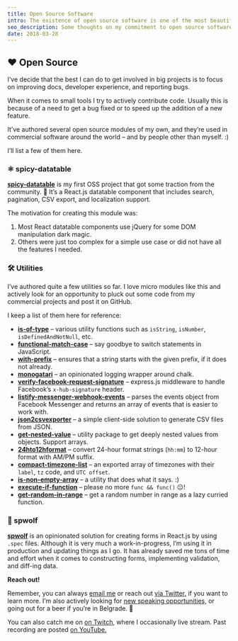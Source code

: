 ```yaml
---
title: Open Source Software
intro: The existence of open source software is one of the most beautiful things about this industry and our craft. This page seeks to document my efforts to help maintain it and create new micro modules that others might find useful.
seo_description: Some thoughts on my commitment to open source software and how we can all chip in.
date: 2018-03-28
---
```


## ❤️ Open Source

I’ve decide that the best I can do to get involved in big projects is to focus on improving docs, developer experience, and reporting bugs.

When it comes to small tools I try to actively contribute code. Usually this is because of a need to get a bug fixed or to speed up the addition of a new feature.

It’ve authored several open source modules of my own, and they’re used in commercial software around the world – and by people other than myself. :)

I’ll list a few of them here.

### ⚛️ spicy-datatable

<a href="https://github.com/filipdanic/spicy-datatable" target="_blank">**spicy-datatable**</a> is my first OSS project that got some traction from the community. 🎉 It’s a React.js datatable component that includes search, pagination, CSV export, and localization support.

The motivation for creating this module was:

1. Most React datatable components use jQuery for some DOM manipulation dark magic.
2. Others were just too complex for a simple use case or did not have all the features I needed.

### 🛠 Utilities

I’ve authored quite a few utilities so far. I love micro modules like this and actively look for an opportunity to pluck out some code from my commercial projects and post it on GitHub.

I keep a list of them here for reference:
- <a href="https://github.com/filipdanic/is-of-type" target="_blank">**is-of-type**</a> – various utility functions such as `isString`, `isNumber`, `isDefinedAndNotNull`, etc.
- <a href="https://github.com/filipdanic/matchcase" target="_blank">**functional-match-case**</a> – say goodbye to switch statements in JavaScript.
- <a href="https://github.com/filipdanic/with-prefix" target="_blank">**with-prefix**</a> – ensures that a string starts with the given prefix, if it does not already.
- <a href="https://github.com/filipdanic/monogatari" target="_blank">**monogatari**</a> – an opinionated logging wrapper around chalk.
- <a href="https://github.com/filipdanic/verify-facebook-request-signature" target="_blank">**verify-facebook-request-signature**</a> – express.js middleware to handle Facebook’s `x-hub-signature` header.
- <a href="https://github.com/filipdanic/listify-messenger-webhook-events" target="_blank">**listify-messenger-webhook-events**</a> – parses the events object from Facebook Messenger and returns an array of events that is easier to work with.
- <a href="https://github.com/filipdanic/json2csvexporter" target="_blank">**json2csvexporter**</a> – a simple client-side solution to generate CSV files from JSON.
- <a href="https://github.com/filipdanic/get-nested-value" target="_blank">**get-nested-value**</a> – utility package to get deeply nested values from objects. Support arrays.
- <a href="https://github.com/filipdanic/24h-to-12h-format" target="_blank">**24hto12hformat**</a> – convert 24-hour format strings (`hh:mm`) to 12-hour format with AM/PM suffix.
- <a href="https://github.com/filipdanic/compact-timezone-list" target="_blank">**compact-timezone-list**</a> – an exported array of timezones with their `label`, `tz` code, and `UTC offset`.
- <a href="https://github.com/filipdanic/is-non-empty-array" target="_blank">**is-non-empty-array**</a> – a utility that does what it says. :)
- <a href="https://github.com/filipdanic/execute-if-function" target="_blank">**execute-if-function**</a> – please no more `func && func()` 😐!
- <a href="https://github.com/filipdanic/get-random-in-range" target="_blank">**get-random-in-range**</a> – get a random number in range as a lazy curried function.

### 🐺 spwolf

<a href="https://github.com/filipdanic/spwolf" target="_blank">**spwolf**</a> is an opinionated solution for creating forms in React.js by using `.spec` files. Although it is very much a work-in-progress, I’m using it in production and updating things as I go. It has already saved me tons of time and effort when it comes to constructing forms, implementing validation, and diff-ing data.

**Reach out!**

Remember, you can always <a href="mailto:filipdanic7@gmail.com">email me</a> or reach out <a href="https://twitter.com/DanicFilip" target="_blank">via Twitter,</a> if you want to learn more. I’m also actively looking for <a href="/speaking">new speaking opportunities,</a> or going out for a beer if you’re in Belgrade. 🍻

You can also catch me on <a href="https://www.twitch.tv/filipdanic" target="_blank">on Twitch,</a> where I occasionally live stream. Past recording are posted <a href="https://www.youtube.com/channel/UClctBvKpOUts0_B_kvooo_w" target="_blank">on YouTube.</a>
